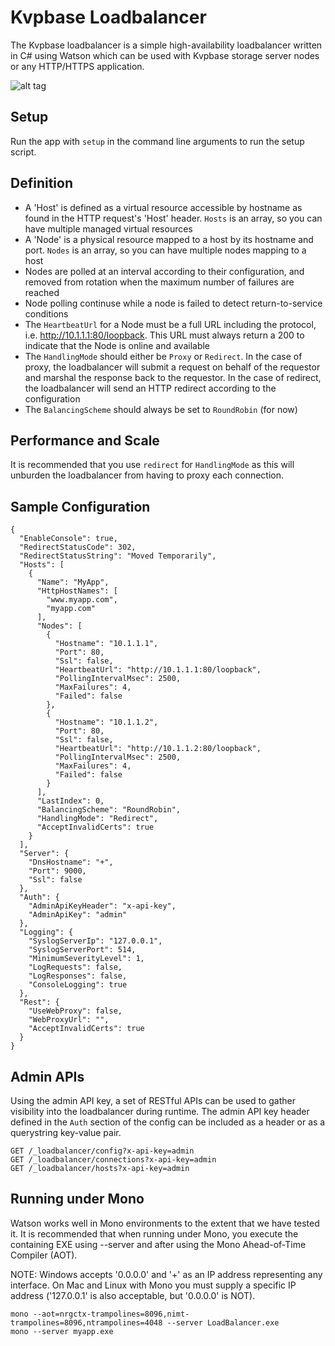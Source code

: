 # Kvpbase Loadbalancer

The Kvpbase loadbalancer is a simple high-availability loadbalancer written in C# using Watson which can be used with Kvpbase storage server nodes or any HTTP/HTTPS application.

![alt tag](https://github.com/maraudersoftware/LoadBalancer/blob/master/assets/diagram.png)

## Setup
Run the app with ```setup``` in the command line arguments to run the setup script.

## Definition
- A 'Host' is defined as a virtual resource accessible by hostname as found in the HTTP request's 'Host' header.  ```Hosts``` is an array, so you can have multiple managed virtual resources
- A 'Node' is a physical resource mapped to a host by its hostname and port.  ```Nodes``` is an array, so you can have multiple nodes mapping to a host
- Nodes are polled at an interval according to their configuration, and removed from rotation when the maximum number of failures are reached
- Node polling continuse while a node is failed to detect return-to-service conditions
- The ```HeartbeatUrl``` for a Node must be a full URL including the protocol, i.e. http://10.1.1.1:80/loopback.  This URL must always return a 200 to indicate that the Node is online and available
- The ```HandlingMode``` should either be ```Proxy``` or ```Redirect```.  In the case of proxy, the loadbalancer will submit a request on behalf of the requestor and marshal the response back to the requestor.  In the case of redirect, the loadbalancer will send an HTTP redirect according to the configuration
- The ```BalancingScheme``` should always be set to ```RoundRobin``` (for now)
 
## Performance and Scale
It is recommended that you use ```redirect``` for ```HandlingMode``` as this will unburden the loadbalancer from having to proxy each connection.

## Sample Configuration
```
{
  "EnableConsole": true,
  "RedirectStatusCode": 302,
  "RedirectStatusString": "Moved Temporarily",
  "Hosts": [
    {
      "Name": "MyApp",
      "HttpHostNames": [
        "www.myapp.com",
        "myapp.com"
      ],
      "Nodes": [
        {
          "Hostname": "10.1.1.1",
          "Port": 80,
          "Ssl": false,
          "HeartbeatUrl": "http://10.1.1.1:80/loopback",
          "PollingIntervalMsec": 2500,
          "MaxFailures": 4,
          "Failed": false
        },
        {
          "Hostname": "10.1.1.2",
          "Port": 80,
          "Ssl": false,
          "HeartbeatUrl": "http://10.1.1.2:80/loopback",
          "PollingIntervalMsec": 2500,
          "MaxFailures": 4,
          "Failed": false
        }
      ],
      "LastIndex": 0,
      "BalancingScheme": "RoundRobin",
      "HandlingMode": "Redirect",
      "AcceptInvalidCerts": true
    }
  ],
  "Server": {
    "DnsHostname": "+",
    "Port": 9000,
    "Ssl": false
  },
  "Auth": {
    "AdminApiKeyHeader": "x-api-key",
    "AdminApiKey": "admin"
  },
  "Logging": {
    "SyslogServerIp": "127.0.0.1",
    "SyslogServerPort": 514,
    "MinimumSeverityLevel": 1,
    "LogRequests": false,
    "LogResponses": false,
    "ConsoleLogging": true
  },
  "Rest": {
    "UseWebProxy": false,
    "WebProxyUrl": "",
    "AcceptInvalidCerts": true
  }
}

```

## Admin APIs
Using the admin API key, a set of RESTful APIs can be used to gather visibility into the loadbalancer during runtime.  The admin API key header defined in the ```Auth``` section of the config can be included as a header or as a querystring key-value pair.
```
GET /_loadbalancer/config?x-api-key=admin
GET /_loadbalancer/connections?x-api-key=admin
GET /_loadbalancer/hosts?x-api-key=admin
```

## Running under Mono
Watson works well in Mono environments to the extent that we have tested it. It is recommended that when running under Mono, you execute the containing EXE using --server and after using the Mono Ahead-of-Time Compiler (AOT).

NOTE: Windows accepts '0.0.0.0' and '+' as an IP address representing any interface.  On Mac and Linux with Mono you must supply a specific IP address ('127.0.0.1' is also acceptable, but '0.0.0.0' is NOT).

```
mono --aot=nrgctx-trampolines=8096,nimt-trampolines=8096,ntrampolines=4048 --server LoadBalancer.exe
mono --server myapp.exe
```
